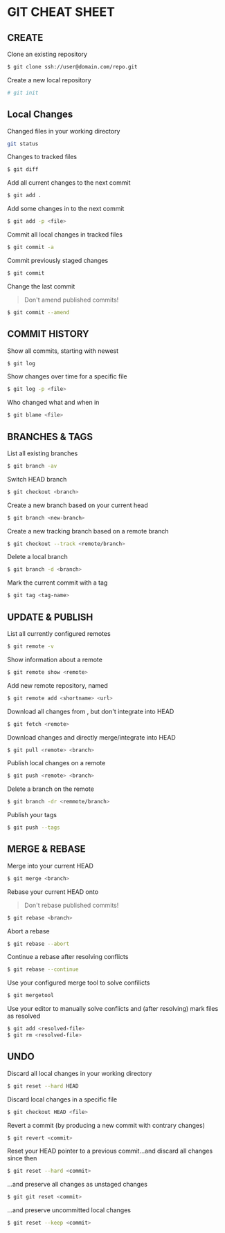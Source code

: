 # GIT CHEAT SHEET

## CREATE

Clone an existing repository

```sh
$ git clone ssh://user@domain.com/repo.git

```

Create a new local repository

```sh
# git init
```

## Local Changes

Changed files in your working directory

```sh
git status
```

Changes to tracked files

```sh
$ git diff
```

Add all current changes to the next commit

```sh
$ git add .
```

Add some changes in <file> to the next commit

```sh
$ git add -p <file>
```

Commit all local changes in tracked files

```sh
$ git commit -a
```

Commit previously staged changes

```sh
$ git commit
```

Change the last commit<br>

> Don't amend published commits!

```sh
$ git commit --amend
```

## COMMIT HISTORY

Show all commits, starting with newest

```sh
$ git log
```

Show changes over time for a specific file

```sh
$ git log -p <file>
```

Who changed what and when in <file>

```sh
$ git blame <file>
```

## BRANCHES & TAGS


List all existing branches

```sh
$ git branch -av
```

Switch HEAD branch

```sh
$ git checkout <branch>
```

Create a new branch based on your current head

```sh
$ git branch <new-branch>
```

Create a new tracking branch based on a remote branch

```sh
$ git checkout --track <remote/branch>
```

Delete a local branch

```sh
$ git branch -d <branch>
```

Mark the current commit with a tag

```sh
$ git tag <tag-name>
```

## UPDATE & PUBLISH

List all currently configured remotes

```sh
$ git remote -v
```

Show information about a remote

```sh
$ git remote show <remote>
```

Add new remote repository, named <remote>

```sh
$ git remote add <shortname> <url>
```

Download all changes from <remote>, but don't integrate into HEAD

```sh
$ git fetch <remote>
```

Download changes and directly merge/integrate into HEAD

```sh
$ git pull <remote> <branch>
```

Publish local changes on a remote

```sh
$ git push <remote> <branch>
```

Delete a branch on the remote

```sh
$ git branch -dr <remmote/branch>
```

Publish your tags

```sh
$ git push --tags
```

## MERGE & REBASE

Merge <branch> into your current HEAD

```sh
$ git merge <branch>
```

Rebase your current HEAD onto <branch>

> Don't rebase published commits!

```sh
$ git rebase <branch>
```

Abort a rebase

```sh
$ git rebase --abort
```

Continue a rebase after resolving conflicts

```sh
$ git rebase --continue
```

Use your configured merge tool to solve confilicts

```sh
$ git mergetool
```

Use your editor to manually solve conflicts and (after resolving) mark files as resolved

```sh
$ git add <resolved-file>
$ git rm <resolved-file>
```

## UNDO

Discard all local changes in your working directory

```sh
$ git reset --hard HEAD
```

Discard local changes in a specific file

```sh
$ git checkout HEAD <file>
```

Revert a commit (by producing a new commit with contrary changes)

```sh
$ git revert <commit>
```

Reset your HEAD pointer to a previous commit...and discard all changes since then

```sh
$ git reset --hard <commit>
```

...and preserve all changes as unstaged changes

```sh
$ git git reset <commit>
```

...and preserve uncommitted local changes

```sh
$ git reset --keep <commit>
```
